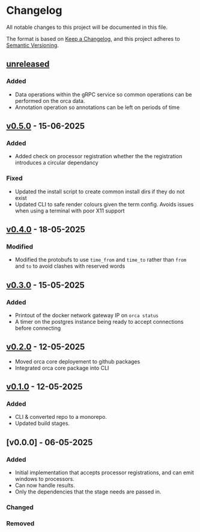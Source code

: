 # Changelog

All notable changes to this project will be documented in this file.

The format is based on [Keep a Changelog](https://keepachangelog.com/en/1.1.0/),
and this project adheres to [Semantic Versioning](https://semver.org/spec/v2.0.0.html).

## [unreleased]

### Added

- Data operations within the gRPC service so common operations can be performed on the orca data.
- Annotation operation so annotations can be left on periods of time

## [v0.5.0] - 15-06-2025

### Added

- Added check on processor registration whether the the registration introduces a circular dependancy

### Fixed

- Updated the install script to create common install dirs if they do not exist
- Updated CLI to safe render colours given the term config. Avoids issues when using a terminal with poor X11 support

## [v0.4.0] - 18-05-2025

### Modified

- Modified the protobufs to use `time_from` and `time_to` rather than `from` and `to` to avoid
  clashes with reserved words

## [v0.3.0] - 15-05-2025

### Added

- Printout of the docker network gateway IP on `orca status`
- A timer on the postgres instance being ready to accept connections before connecting

## [v0.2.0] - 12-05-2025

- Moved orca core deployement to github packages
- Integrated orca core package into CLI

## [v0.1.0] - 12-05-2025

### Added

- CLI & converted repo to a monorepo.
- Updated build stages.

## [v0.0.0] - 06-05-2025

### Added

- Initial implementation that accepts processor registrations, and can emit windows to processors.
- Can now handle results.
- Only the dependencies that the stage needs are passed in.

### Changed

### Removed

[unreleased]: https://github.com/Predixus/Orca/compare/v0.5.0...HEAD
[v0.5.0]: https://github.com/Predixus/Orca/compare/v0.4.0...v0.5.0
[v0.4.0]: https://github.com/Predixus/Orca/compare/v0.3.0...v0.4.0
[v0.3.0]: https://github.com/Predixus/Orca/compare/v0.2.0...v0.3.0
[v0.2.0]: https://github.com/Predixus/Orca/compare/v0.1.0...v0.2.0
[v0.1.0]: https://github.com/Predixus/Orca/compare/v0.0.0...v0.1.0
